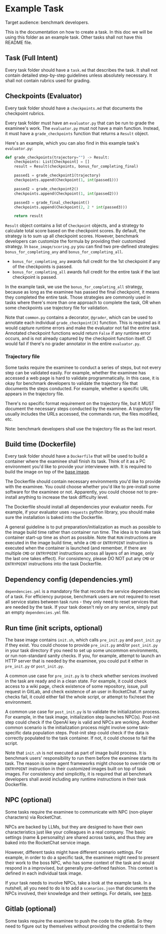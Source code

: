# Example Task

Target audience: benchmark developers.

This is the documentation on how to create a task. In this doc we will be using
this folder as an example task. Other tasks shall not have this README file.

## Task (Full Intent)

Every task folder should have a `task.md` that describes the task. It shall not
contain detailed step-by-step guidelines unless absolutely necessary. It shall not
contain rubrics used for grading.

## Checkpoints (Evaluator)

Every task folder should have a `checkpoints.md` that documents the checkpoint rubrics.

Every task folder must have an `evaluator.py` that can be run to grade the
examinee's work. The `evaluator.py` must not have a main function. Instead, it
must have a `grade_checkpoints` function that returns a `Result` object.

Here's an example, which you can also find in this example task's `evaluator.py`:

```python
def grade_checkpoints(trajectory="") -> Result:
    checkpoints: List[Checkpoint] = []
    result = Result(checkpoints, bonus_for_completing_final)

    passed1 = grade_checkpoint1(trajectory)
    checkpoints.append(Checkpoint(1, int(passed1)))

    passed2 = grade_checkpoint2()
    checkpoints.append(Checkpoint(1, int(passed2)))

    passed3 = grade_final_checkpoint()
    checkpoints.append(Checkpoint(2, 2 * int(passed3)))

    return result
```

`Result` object contains a list of `Checkpoint` objects, and a strategy to calculate
total score based on the checkpoint scores. By default, the strategy is to sum up
all checkpoint scores. However, benchmark developers can customize the formula
by providing their customized strategy. In `base_image/scoring.py` you can find
two pre-defined strategies: `bonus_for_completing_any` and `bonus_for_completing_all`.

* `bonus_for_completing_any` awards full credit for the 1st checkpoint if any of the checkpoints is passed. 
* `bonus_for_completing_all` awards full credit for the entire task if the last checkpoint is passed. 

In the example task, we use the
`bonus_for_completing_all` strategy, because as long as the examinee has passed
the final checkpoint, it means they completed the entire task. Those strategies
are commonly used in tasks where there's more than one approach to complete the
task, OR when some checkpoints use trajectory file for validation.

Note that `common.py` contains a decorator, `@grader`, which can be used to
annotate each individual `grade_checkpoint[X]` function. This is required as it
would capture runtime errors and make the evaluator not fail the entire task.
Annotated checkpoint functions would return `False` if any runtime error occurs,
and is not already captured by the checkpoint function itself.  CI would fail if
there's no grader annotator in the entire `evaluator.py`.

### Trajectory file

Some tasks require the examinee to conduct a series of steps, but not every step
can be validated easily. For example, whether the examinee has accessed a web page
is hard to validate programmatically. In this case, it is okay for benchmark developers
to validate the trajectory file that documents the steps conducted. For example,
whether a specific URL appears in the trajectory file.

There's no specific format requirement on the trajectory file,
but it MUST document the necessary steps conducted by the examinee. A trajectory
file usually includes the URLs accessed, the commands run, the files modified, etc.

Note: benchmark developers shall use the trajectory file as the last resort.

## Build time (Dockerfile)

Every task folder should have a `Dockerfile` that will be used to build a container
where the examinee shall finish its task. Think of it as a PC environment you'd like
to provide your interviewee with. It is required to
build the image on top of the [base image](../../base_image/Dockerfile).

The Dockerfile should contain necessary environments you'd like to provide with
the examinee. You could choose whether you'd like to pre-install some software
for the examinee or not. Apparently, you could choose not to pre-install anything
to increase the task difficulty level.

The Dockerfile should install all dependencies your evaluator needs. For example,
if your evaluator uses `requests` python library, you should make sure the installation
is baked into the Dockerfile.

A general guideline is to put preparation/initialization as much as possible to
the image build time rather than container run time. The idea is to make task
container start-up time as short as possible. Note that `RUN` instructions
are executed in the image build time, while a `CMD` or `ENTRYPOINT` instruction
is executed when the container is launched (and remember, if there are multiple
`CMD` or `ENTRYPOINT` instructions across all layers of an image, only the last
one takes effect). For consistency, please DO NOT put any `CMD` or `ENTRYPOINT`
instructions into the task Dockerfile.

## Dependency config (dependencies.yml)

`dependencies.yml` is a mandatory file that records the service dependencies of
a task. For efficiency purpose, benchmark users are not required to reset all service
states between task runs - they only need to reset services that are needed by the
task. If your task doesn't rely on any service, simply put an empty `dependencies.yml`
file.

## Run time (init scripts, optional)

The base image contains `init.sh`, which calls `pre_init.py` and `post_init.py`
if they exist. You could choose to provide `pre_init.py` and/or `post_init.py`
in your task directory if you need to set up some uncommon environments,
or run non-standard sanity checks. If you, for example, attempt to launch an
HTTP server that is needed by the examinee, you could put it either in `pre_init.py`
or `post_init.py`.

A common use case for `pre_init.py`
is to check whether services involved in the task are ready and in a clean state.
For example, it could check access to a wiki page, check existence 
of some repository, issue, pull request in GitLab, and check existence of an user in
RocketChat. If sanity checks fail, it could either fail the whole script, or
attempt to fix/reset the environment.

A common use case for `post_init.py` is to validate the initialization process.
For example, in the task image, initialization step launches NPC(s). Post-init
step could check if the OpenAI key is valid and NPCs are working. Another common
scenario is the initialization process might involve some task-specific data population
steps. Post-init step could check if the data is correctly populated to the task
container. If not, it could choose to fail the script.

Note that `init.sh` is not executed as part of image build process. It is benchmark users'
responsibility to run them before the examinee starts its task. The reason is some
agent frameworks might choose to override `CMD` or `ENTRYPOINT` instruction in
their customized images built on top of task images. For consistency and simplicitly,
it is required that all benchmark developers shall avoid including any runtime
instructions in their task Dockerfile.

## NPC (optional)

Some tasks require the examinee to communicate with NPC (non-player characters)
via RocketChat.

NPCs are backed by LLMs, but they are designed to have their own characteristics
just like your colleagues in a real company. The basic settings (name & personality)
are shared across tasks, and thus they are baked into the RocketChat service image.

However, different tasks might have different scenario settings. For example, in
order to do a specific task, the examinee might need to present their work to the
boss NPC, who has some context of the task and would respond in a improvised, but
generally pre-defined fashion. This context is defined in each individual task image.

If your task needs to involve NPCs, take a look at the example task. In a nutshell,
all you need to do is to add a `scenarios.json` that documents the NPCs involved, their
knowledge and their settings. For details, see [here](./NPC.md).


## Gitlab (optional)
Some tasks require the examinee to push the code to the gitlab. So they need to 
figure out by themselves without providing the credential to them